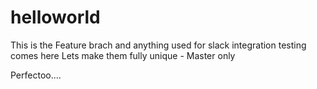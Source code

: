 # helloworld

This is the Feature brach and anything used for slack integration testing comes here
Lets make them fully unique - Master only

Perfectoo....